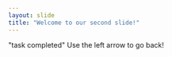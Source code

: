 ```yaml
---
layout: slide
title: "Welcome to our second slide!"
---
```

"task completed"
Use the left arrow to go back!
